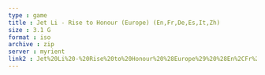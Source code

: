 ```yaml
---
type : game
title : Jet Li - Rise to Honour (Europe) (En,Fr,De,Es,It,Zh)
size : 3.1 G
format : iso
archive : zip
server : myrient
link2 : Jet%20Li%20-%20Rise%20to%20Honour%20%28Europe%29%20%28En%2CFr%2CDe%2CEs%2CIt%2CZh%29
---
```

